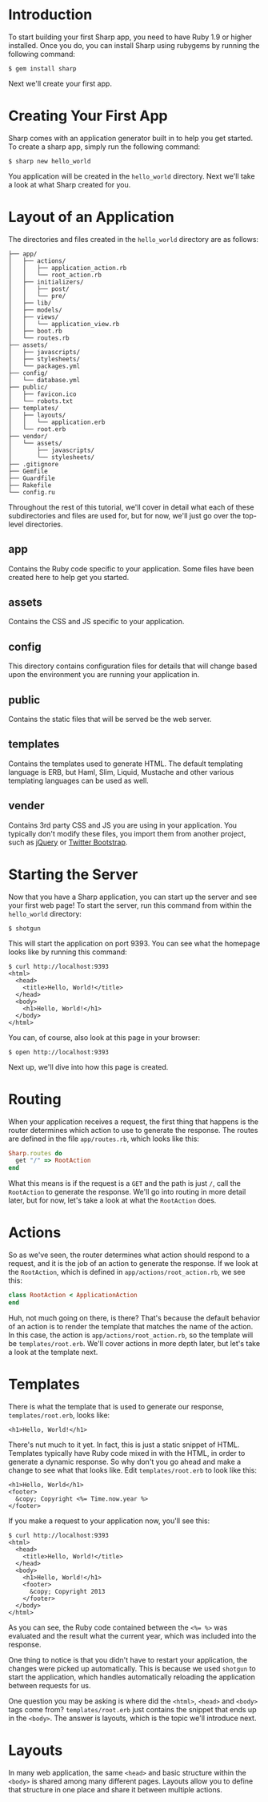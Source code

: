 # Introduction

To start building your first Sharp app, you need to have Ruby 1.9 or higher installed.  Once you do, you can install Sharp using rubygems by running the following command:

    $ gem install sharp

Next we'll create your first app.

# Creating Your First App

Sharp comes with an application generator built in to help you get started.  To create a sharp app, simply run the following command:

    $ sharp new hello_world

You application will be created in the `hello_world` directory.  Next we'll take a look at what Sharp created for you.

# Layout of an Application

The directories and files created in the `hello_world` directory are as follows:

	├── app/
	│   ├── actions/
	│   │   ├── application_action.rb
	│   │   └── root_action.rb
	│   ├── initializers/
	│   │   ├── post/
	│   │   └── pre/
	│   ├── lib/
	│   ├── models/
	│   ├── views/
	│   │   └── application_view.rb
	│   ├── boot.rb
	│   └── routes.rb
	├── assets/
	│   ├── javascripts/
	│   ├── stylesheets/
	│   └── packages.yml
	├── config/
	│   └── database.yml
	├── public/
	│   ├── favicon.ico
	│   └── robots.txt
	├── templates/
	│   ├── layouts/
	│   │   └── application.erb
	│   └── root.erb
	├── vendor/
	│   └── assets/
	│       ├── javascripts/
	│       └── stylesheets/
	├── .gitignore
	├── Gemfile
	├── Guardfile
	├── Rakefile
	└── config.ru
	
Throughout the rest of this tutorial, we'll cover in detail what each of these subdirectories and files are used for, but for now, we'll just go over the top-level directories.

## app

Contains the Ruby code specific to your application.  Some files have been created here to help get you started.

## assets

Contains the CSS and JS specific to your application.

## config

This directory contains configuration files for details that will change based upon the environment you are running your application in.

## public

Contains the static files that will be served be the web server.

## templates

Contains the templates used to generate HTML.  The default templating language is ERB, but Haml, Slim, Liquid, Mustache and other various templating languages can be used as well.

## vender

Contains 3rd party CSS and JS you are using in your application.  You typically don't modify these files, you import them from another project, such as [jQuery][jquery] or [Twitter Bootstrap][bootstrap].

# Starting the Server

Now that you have a Sharp application, you can start up the server and see your first web page!  To start the server, run this command from within the `hello_world` directory:

    $ shotgun

This will start the application on port 9393.  You can see what the homepage looks like by running this command:

	$ curl http://localhost:9393
	<html>
	  <head>
	    <title>Hello, World!</title>
	  </head>
	  <body>
	    <h1>Hello, World!</h1>
	  </body>
	</html>

You can, of course, also look at this page in your browser:

    $ open http://localhost:9393

Next up, we'll dive into how this page is created.

# Routing

When your application receives a request, the first thing that happens is the router determines which action to use to generate the response.  The routes are defined in the file `app/routes.rb`, which looks like this:

``` ruby
Sharp.routes do
  get "/" => RootAction
end
```

What this means is if the request is a `GET` and the path is just `/`, call the `RootAction` to generate the response.  We'll go into routing in more detail later, but for now, let's take a look at what the `RootAction` does.

# Actions

So as we've seen, the router determines what action should respond to a request, and it is the job of an action to generate the response.  If we look at the `RootAction`, which is defined in `app/actions/root_action.rb`, we see this:

``` ruby
class RootAction < ApplicationAction
end
```

Huh, not much going on there, is there?  That's because the default behavior of an action is to render the template that matches the name of the action.  In this case, the action is `app/actions/root_action.rb`, so the template will be `templates/root.erb`.  We'll cover actions in more depth later, but let's take a look at the template next.

# Templates

There is what the template that is used to generate our response, `templates/root.erb`, looks like:

    <h1>Hello, World!</h1>

There's nut much to it yet.  In fact, this is just a static snippet of HTML.  Templates typically have Ruby code mixed in with the HTML, in order to generate a dynamic response.  So why don't you go ahead and make a change to see what that looks like.  Edit `templates/root.erb` to look like this:

    <h1>Hello, World</h1>
    <footer>
      &copy; Copyright <%= Time.now.year %>
    </footer>

If you make a request to your application now, you'll see this:

	$ curl http://localhost:9393
	<html>
	  <head>
	    <title>Hello, World!</title>
	  </head>
	  <body>
	    <h1>Hello, World!</h1>
	    <footer>
	      &copy; Copyright 2013
	    </footer>
	  </body>
	</html>

As you can see, the Ruby code contained between the `<%= %>` was evaluated and the result what the current year, which was included into the response.  

One thing to notice is that you didn't have to restart your application, the changes were picked up automatically.  This is because we used `shotgun` to start the application, which handles automatically reloading the application between requests for us.

One question you may be asking is where did the `<html>`, `<head>` and `<body>` tags come from? `templates/root.erb` just contains the snippet that ends up in the `<body>`.  The answer is layouts, which is the topic we'll introduce next.

# Layouts

In many web application, the same `<head>` and basic structure within the `<body>` is shared among many different pages.  Layouts allow you to define that structure in one place and share it between multiple actions.

[jquery]: http://jquery.com
[bootstrap]: http://twitter.github.com/bootstrap